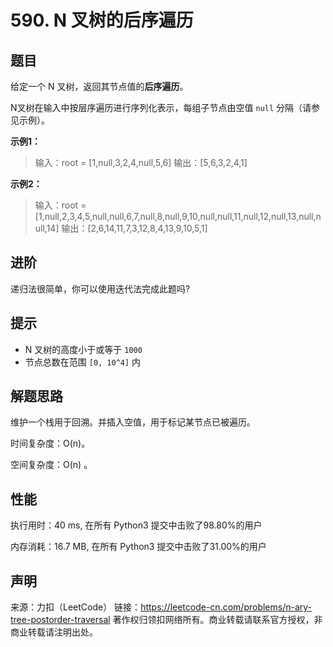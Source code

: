 # 590. N 叉树的后序遍历

## 题目

给定一个 N 叉树，返回其节点值的**后序遍历**。

N叉树在输入中按层序遍历进行序列化表示，每组子节点由空值 `null` 分隔（请参见示例）。

**示例1：**

>    输入：root = [1,null,3,2,4,null,5,6]
>    输出：[5,6,3,2,4,1]

**示例2：**

> 输入：root = [1,null,2,3,4,5,null,null,6,7,null,8,null,9,10,null,null,11,null,12,null,13,null,null,14]
> 输出：[2,6,14,11,7,3,12,8,4,13,9,10,5,1]
>

## 进阶

递归法很简单，你可以使用迭代法完成此题吗?

## 提示

* N 叉树的高度小于或等于 `1000`
* 节点总数在范围 `[0, 10^4]` 内

## 解题思路

维护一个栈用于回溯。并插入空值，用于标记某节点已被遍历。

时间复杂度：O(n)。

空间复杂度：O(n) 。

## 性能

执行用时：40 ms, 在所有 Python3 提交中击败了98.80%的用户

内存消耗：16.7 MB, 在所有 Python3 提交中击败了31.00%的用户

## 声明

来源：力扣（LeetCode）
链接：https://leetcode-cn.com/problems/n-ary-tree-postorder-traversal
著作权归领扣网络所有。商业转载请联系官方授权，非商业转载请注明出处。